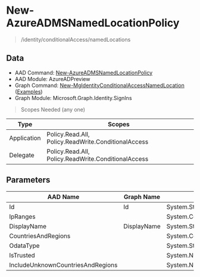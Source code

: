 # New-AzureADMSNamedLocationPolicy

> /identity/conditionalAccess/namedLocations

## Data

+ AAD Command: [New-AzureADMSNamedLocationPolicy](https://docs.microsoft.com/en-us/powershell/module/AzureADPreview/New-AzureADMSNamedLocationPolicy)
+ AAD Module: AzureADPreview
+ Graph Command: [New-MgIdentityConditionalAccessNamedLocation](https://docs.microsoft.com/en-us/powershell/module/Microsoft.Graph.Identity.SignIns/New-MgIdentityConditionalAccessNamedLocation) ([Examples](https://github.com/orgs/msgraph/discussions?discussions_q=New-MgIdentityConditionalAccessNamedLocation))
+ Graph Module: Microsoft.Graph.Identity.SignIns

> Scopes Needed (any one)

|Type|Scopes|
|---|---|
|Application|Policy.Read.All, Policy.ReadWrite.ConditionalAccess|
|Delegate|Policy.Read.All, Policy.ReadWrite.ConditionalAccess|

## Parameters

|AAD Name|Graph Name|AAD Type|Graph Type|Infos|
|---|---|---|---|---|
|Id|Id|System.String|System.String||
|IpRanges||System.Collections.Generic.List/Microsoft.Open.MSGraph.Model.IpRange|||
|DisplayName|DisplayName|System.String|System.String||
|CountriesAndRegions||System.Collections.Generic.List/Microsoft.Open.MSGraph.Model.CountriesAndRegion|||
|OdataType||System.String|||
|IsTrusted||System.Nullable/System.Boolean|||
|IncludeUnknownCountriesAndRegions||System.Nullable/System.Boolean|||

